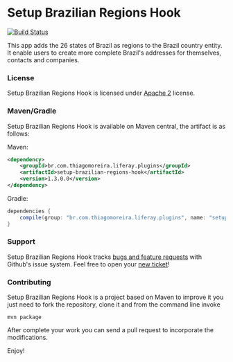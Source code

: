 Setup Brazilian Regions Hook
==========
[![Build Status](https://travis-ci.org/tmoreira2020/liferay-thiagomoreira-plugins.svg?branch=master)](https://travis-ci.org/tmoreira2020/liferay-thiagomoreira-plugins)

This app adds the 26 states of Brazil as regions to the Brazil country entity. It enable users to create more complete Brazil's addresses for themselves, contacts and companies.

### License

Setup Brazilian Regions Hook is licensed under [Apache 2](http://www.apache.org/licenses/LICENSE-2.0) license.

### Maven/Gradle

Setup Brazilian Regions Hook is available on Maven central, the artifact is as follows:

Maven:

```xml
<dependency>
    <groupId>br.com.thiagomoreira.liferay.plugins</groupId>
    <artifactId>setup-brazilian-regions-hook</artifactId>
    <version>1.3.0.0</version>
</dependency>
```
Gradle:

```groovy
dependencies {
    compile(group: "br.com.thiagomoreira.liferay.plugins", name: "setup-brazilian-regions-hook", version: "1.3.0.0");
}
```
### Support
Setup Brazilian Regions Hook tracks [bugs and feature requests](https://github.com/tmoreira2020/liferay-thiagomoreira-plugins/issues) with Github's issue system. Feel free to open your [new ticket](https://github.com/tmoreira2020/liferay-thiagomoreira-plugins/issues/new)!

### Contributing

Setup Brazilian Regions Hook is a project based on Maven to improve it you just need to fork the repository, clone it and from the command line invoke

```shell
mvn package
```
After complete your work you can send a pull request to incorporate the modifications.

Enjoy!